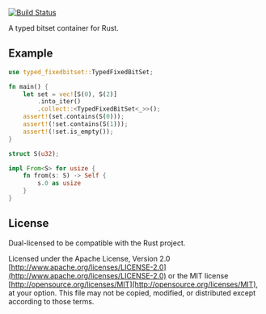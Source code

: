 [![Build Status](https://travis-ci.org/danylaporte/typed_fixedbitset.svg?branch=master)](https://travis-ci.org/danylaporte/typed_fixedbitset)

A typed bitset container for Rust.

## Example

```rust
use typed_fixedbitset::TypedFixedBitSet;

fn main() {
    let set = vec![S(0), S(2)]
        .into_iter()
        .collect::<TypedFixedBitSet<_>>();
    assert!(set.contains(S(0)));
    assert!(!set.contains(S(1)));
    assert!(!set.is_empty());
}

struct S(u32);

impl From<S> for usize {
    fn from(s: S) -> Self {
        s.0 as usize
    }
}
```

## License

Dual-licensed to be compatible with the Rust project.

Licensed under the Apache License, Version 2.0
[http://www.apache.org/licenses/LICENSE-2.0](http://www.apache.org/licenses/LICENSE-2.0) or the MIT license
[http://opensource.org/licenses/MIT](http://opensource.org/licenses/MIT), at your
option. This file may not be copied, modified, or distributed
except according to those terms.
